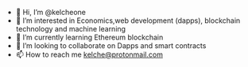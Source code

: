 - 👋 Hi, I’m @kelcheone
- 👀 I’m interested in Economics,web development (dapps), blockchain technology and machine learning
- 🌱 I’m currently learning Ethereum blockchain
- 💞️ I’m looking to collaborate on Dapps and smart contracts
- 📫 How to reach me kelche@protonmail.com 

<!---
kelcheone/kelcheone is a ✨ special ✨ repository because its `README.md` (this file) appears on your GitHub profile.
You can click the Preview link to take a look at your changes.
--->
